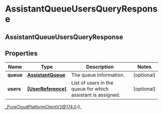 # AssistantQueueUsersQueryResponse

## AssistantQueueUsersQueryResponse

## Properties

|Name | Type | Description | Notes|
|------------ | ------------- | ------------- | -------------|
| **queue** | [**AssistantQueue**](AssistantQueue) | The queue information. | [optional] |
| **users** | [**[UserReference]**]([UserReference]) | List of users in the queue for which assistant is assigned. | [optional] |



_PureCloudPlatformClientV2@174.0.0_
